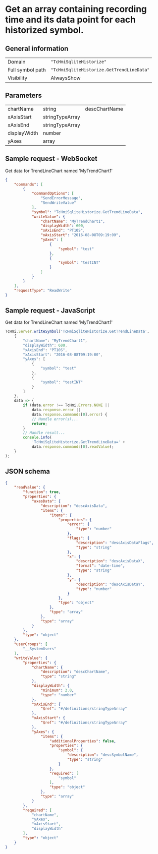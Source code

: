 # Get an array containing recording time and its data point for each historized symbol.

## General information

|  |  |
| - | - |
| Domain | `"TcHmiSqliteHistorize"` |
| Full symbol path | `"TcHmiSqliteHistorize.GetTrendLineData"` |
| Visibility | AlwaysShow |

## Parameters

|  |  |  |
| - | - | - |
| chartName | string | descChartName |
| xAxisStart | stringTypeArray |  |
| xAxisEnd | stringTypeArray |  |
| displayWidth | number |  |
| yAxes | array |  |

## Sample request - WebSocket

Get data for TrendLineChart named 'MyTrendChart1'
```json
{
    "commands": [
        {
            "commandOptions": [
                "SendErrorMessage",
                "SendWriteValue"
            ],
            "symbol": "TcHmiSqliteHistorize.GetTrendLineData",
            "writeValue": {
                "chartName": "MyTrendChart1",
                "displayWidth": 600,
                "xAxisEnd": "PT10S",
                "xAxisStart": "2016-08-08T09:19:00",
                "yAxes": [
                    {
                        "symbol": "test"
                    },
                    {
                        "symbol": "testINT"
                    }
                ]
            }
        }
    ],
    "requestType": "ReadWrite"
}
```

## Sample request - JavaScript

Get data for TrendLineChart named 'MyTrendChart1'
```javascript
TcHmi.Server.writeSymbol('TcHmiSqliteHistorize.GetTrendLineData',
    {
        "chartName": "MyTrendChart1",
        "displayWidth": 600,
        "xAxisEnd": "PT10S",
        "xAxisStart": "2016-08-08T09:19:00",
        "yAxes": [
            {
                "symbol": "test"
            },
            {
                "symbol": "testINT"
            }
        ]
    },
    data => {
        if (data.error !== TcHmi.Errors.NONE ||
            data.response.error ||
            data.response.commands[0].error) {
            // Handle error(s)...
            return;
        }
        // Handle result...
        console.info(
            'TcHmiSqliteHistorize.GetTrendLineData=' +
            data.response.commands[0].readValue);
    }
);
```

## JSON schema

```json
{
    "readValue": {
        "function": true,
        "properties": {
            "axesData": {
                "description": "descAxisData",
                "items": {
                    "items": {
                        "properties": {
                            "error": {
                                "type": "number"
                            },
                            "flags": {
                                "description": "descAxisDataFlags",
                                "type": "string"
                            },
                            "x": {
                                "description": "descAxisDataX",
                                "format": "date-time",
                                "type": "string"
                            },
                            "y": {
                                "description": "descAxisDataY",
                                "type": "number"
                            }
                        },
                        "type": "object"
                    },
                    "type": "array"
                },
                "type": "array"
            }
        },
        "type": "object"
    },
    "userGroups": [
        "__SystemUsers"
    ],
    "writeValue": {
        "properties": {
            "chartName": {
                "description": "descChartName",
                "type": "string"
            },
            "displayWidth": {
                "minimum": 2.0,
                "type": "number"
            },
            "xAxisEnd": {
                "$ref": "#/definitions/stringTypeArray"
            },
            "xAxisStart": {
                "$ref": "#/definitions/stringTypeArray"
            },
            "yAxes": {
                "items": {
                    "additionalProperties": false,
                    "properties": {
                        "symbol": {
                            "description": "descSymbolName",
                            "type": "string"
                        }
                    },
                    "required": [
                        "symbol"
                    ],
                    "type": "object"
                },
                "type": "array"
            }
        },
        "required": [
            "chartName",
            "yAxes",
            "xAxisStart",
            "displayWidth"
        ],
        "type": "object"
    }
}
```

